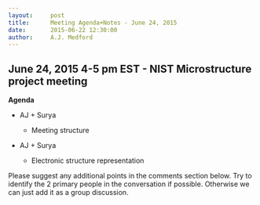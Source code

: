 ```yaml
---
layout:     post
title:      Meeting Agenda+Notes - June 24, 2015
date:       2015-06-22 12:30:00
author:     A.J. Medford
---
```

<!-- Start Writing Below in Markdown -->

## June 24, 2015 4-5 pm EST - NIST Microstructure project meeting

**Agenda**

* AJ + Surya
    * Meeting structure

* AJ + Surya
    * Electronic structure representation

Please suggest any additional points in the comments
section below. Try to identify the 2 primary people
in the conversation if possible. Otherwise
we can just add it as a group discussion.
